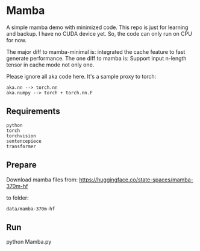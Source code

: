 # Mamba

A simple mamba demo with minimized code. This repo is just for learning and backup. I have no CUDA device yet. So, the code can only run on CPU for now.

The major diff to mamba-minimal is: integrated the cache feature to fast generate performance.
The one diff to mamba is: Support input n-length tensor in cache mode not only one.

Please ignore all aka code here. It's a sample proxy to torch:

    aka.nn --> torch.nn
    aka.numpy --> torch + torch.nn.F

## Requirements

    python
    torch
    torchvision
    sentencepiece
    transformer

## Prepare

Download mamba files from: https://huggingface.co/state-spaces/mamba-370m-hf

to folder:

    data/mamba-370m-hf

## Run

python Mamba.py
